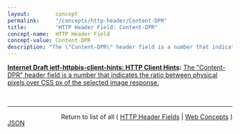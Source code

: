 ```yaml
---
layout:        concept
permalink:     "/concepts/http-header/Content-DPR"
title:         "HTTP Header Field: Content-DPR"
concept-name:  HTTP Header Field
concept-value: Content-DPR
description: "The \"Content-DPR\" header field is a number that indicates the ratio between physical pixels over CSS px of the selected image response."
---
```


**[Internet Draft ietf-httpbis-client-hints: HTTP Client Hints](/specs/IETF/I-D/ietf-httpbis-client-hints "An increasing diversity of Web-connected devices and software capabilities has created a need to deliver optimized content for each device. This specification defines a set of HTTP request header fields, colloquially known as Client Hints, to address this. They are intended to be used as input to proactive content negotiation; just as the Accept header allows clients to indicate what formats they prefer, Client Hints allow clients to indicate a list of device and agent specific preferences."):** [The "Content-DPR" header field is a number that indicates the ratio between physical pixels over CSS px of the selected image response.](http://tools.ietf.org/html/draft-ietf-httpbis-client-hints#section-3.1 "Read documentation for HTTP Header Field &#34;Content-DPR&#34;")

<br/>
<hr/>

<p style="float : left"><a href="./Content-DPR.json" title="JSON representing this particular Web Concept value">JSON</a></p>
<p style="text-align: right">Return to list of all ( <a href="../http-header/">HTTP Header Fields</a> | <a href="../">Web Concepts</a> )</p>
